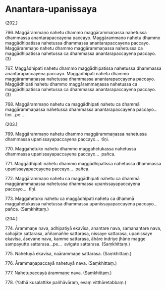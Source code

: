 # Anantara-upanissaya

(202.)

766\. Maggārammaṇo nahetu dhammo maggārammaṇassa nahetussa dhammassa anantarapaccayena paccayo. Maggārammaṇo nahetu dhammo maggādhipatissa nahetussa dhammassa anantarapaccayena paccayo. Maggārammaṇo nahetu dhammo maggārammaṇassa nahetussa ca maggādhipatissa nahetussa ca dhammassa anantarapaccayena paccayo. (3)

767\. Maggādhipati nahetu dhammo maggādhipatissa nahetussa dhammassa anantarapaccayena paccayo. Maggādhipati nahetu dhammo maggārammaṇassa nahetussa dhammassa anantarapaccayena paccayo. Maggādhipati nahetu dhammo maggārammaṇassa nahetussa ca maggādhipatissa nahetussa ca dhammassa anantarapaccayena paccayo. (3)

768\. Maggārammaṇo nahetu ca maggādhipati nahetu ca dhammā maggārammaṇassa nahetussa dhammassa anantarapaccayena paccayo…  tīṇi…pe… .

(203.)

769\. Maggārammaṇo nahetu dhammo maggārammaṇassa nahetussa dhammassa upanissayapaccayena paccayo…  tīṇi.

770\. Maggahetuko nahetu dhammo maggahetukassa nahetussa dhammassa upanissayapaccayena paccayo…  pañca.

771\. Maggādhipati nahetu dhammo maggādhipatissa nahetussa dhammassa upanissayapaccayena paccayo…  pañca.

772\. Maggārammaṇo nahetu ca maggādhipati nahetu ca dhammā maggārammaṇassa nahetussa dhammassa upanissayapaccayena paccayo…  tīṇi.

773\. Maggahetuko nahetu ca maggādhipati nahetu ca dhammā maggahetukassa nahetussa dhammassa upanissayapaccayena paccayo…  pañca. (Saṃkhittaṃ.)

(204.)

774\. Ārammaṇe nava, adhipatiyā ekavīsa, anantare nava, samanantare nava, sahajāte sattarasa, aññamaññe sattarasa, nissaye sattarasa, upanissaye ekavīsa, āsevane nava, kamme sattarasa, āhāre indriye jhāne magge sampayutte sattarasa…pe…  avigate sattarasa. (Saṃkhittaṃ.)

775\. Nahetuyā ekavīsa, naārammaṇe sattarasa. (Saṃkhittaṃ.)

776\. Ārammaṇapaccayā nahetuyā nava. (Saṃkhittaṃ.)

777\. Nahetupaccayā ārammaṇe nava. (Saṃkhittaṃ.)

778\. (Yathā kusalattike pañhāvāraṃ, evaṃ vitthāretabbaṃ.)
